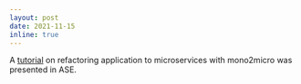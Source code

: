 ```yaml
---
layout: post
date: 2021-11-15 
inline: true
---
```


A [tutorial](https://github.com/rahlk/ASE21-Tutorial) on refactoring application to microservices with mono2micro was presented in ASE.
